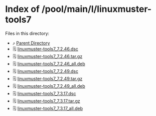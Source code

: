 
# Index of /pool/main/l/linuxmuster-tools7
Files in this directory:
- ⤴ [Parent Directory](../)
- 🗒 [linuxmuster-tools7_7.2.46.dsc](linuxmuster-tools7_7.2.46.dsc)
- 🗒 [linuxmuster-tools7_7.2.46.tar.gz](linuxmuster-tools7_7.2.46.tar.gz)
- 🗒 [linuxmuster-tools7_7.2.46_all.deb](linuxmuster-tools7_7.2.46_all.deb)
- 🗒 [linuxmuster-tools7_7.2.49.dsc](linuxmuster-tools7_7.2.49.dsc)
- 🗒 [linuxmuster-tools7_7.2.49.tar.gz](linuxmuster-tools7_7.2.49.tar.gz)
- 🗒 [linuxmuster-tools7_7.2.49_all.deb](linuxmuster-tools7_7.2.49_all.deb)
- 🗒 [linuxmuster-tools7_7.3.17.dsc](linuxmuster-tools7_7.3.17.dsc)
- 🗒 [linuxmuster-tools7_7.3.17.tar.gz](linuxmuster-tools7_7.3.17.tar.gz)
- 🗒 [linuxmuster-tools7_7.3.17_all.deb](linuxmuster-tools7_7.3.17_all.deb)
